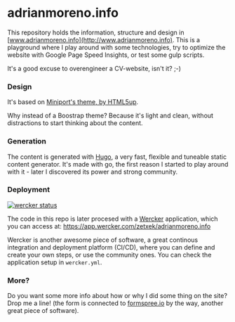# adrianmoreno.info #

This repository holds the information, structure and design in [www.adrianmoreno.info](http://www.adrianmoreno.info). This is a playground where I play around with some technologies, try to optimize the website with Google Page Speed Insights, or test some gulp scripts. 

It's a good excuse to overengineer a CV-website, isn't it? ;-)

### Design ###

It's based on [Miniport's theme, by HTML5up](https://html5up.net/miniport).

Why instead of a Boostrap theme? Because it's light and clean, without distractions to start thinking about the content.

### Generation ###

The content is generated with [Hugo](https://gohugo.io/), a very fast, flexible and tuneable static content generator. It's made with go, the first reason I started to play around with it - later I discovered its power and strong community.

### Deployment

[![wercker status](https://app.wercker.com/status/da8cc34d1b77e74c9aea01396a92be82/s/master "wercker status")](https://app.wercker.com/project/byKey/da8cc34d1b77e74c9aea01396a92be82)

The code in this repo is later procesed with a [Wercker](http://wercker.com) application, which you can access at: https://app.wercker.com/zetxek/adrianmoreno.info

Wercker is another awesome piece of software, a great continous integration and deployment platform (CI/CD), where you can define and create your own steps, or use the community ones. You can check the application setup in ```wercker.yml```.

### More? ###

Do you want some more info about how or why I did some thing on the site? Drop me a line! (the form is connected to [formspree.io](https://formspree.io/) by the way, another great piece of software).